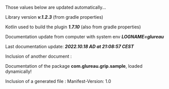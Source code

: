
Those values below are updated automatically...

Library version **_v.<!--$ GRADLE_PROPERTIES version -->1.2.3<!-- END $-->_** (from gradle properties)

Kotlin used to build the plugin **_<!--$ GRADLE_PROPERTIES kotlinVersion -->1.7.10<!-- END $-->_** (also from gradle properties)

Documentation update from computer with system env **_LOGNAME=<!--$ SYSTEM_ENV LOGNAME -->glureau<!-- END $-->_**

Last documentation update: **_<!--$ DATETIME yyyy.MM.dd G 'at' HH:mm:ss z -->2022.10.18 AD at 21:08:57 CEST<!-- END $-->_**

Inclusion of another document : <!--$ INSERT src/commonMain/kotlin/com/glureau/grip/sample/doc.md -->

Documentation of the package **com.glureau.grip.sample**, loaded dynamically!
<!-- END $-->

Inclusion of a generated file : <!--$ INSERT build/tmp/jvmJar/MANIFEST.MF -->
Manifest-Version: 1.0

<!-- END $-->
